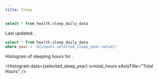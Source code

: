 ```yaml
---
title: Sleep
---
```



```sql sleep
select * from health.sleep_daily_data
```

<Alert status="info">
Last updated: <Value data={sleep} column="date" agg="max" />.
</Alert>


<CalendarHeatmap
    data={sleep}
    date=date
    value=total_hours
/>


<Dropdown
    name=selected_sleep_year
    data={sleep}
    value=year
/>

```sql selected_sleep_year
select * from health.sleep_daily_data
where year = '${inputs.selected_sleep_year.value}'
```

Histogram of sleeping hours for <Value data={selected_sleep_year} column="year" agg="max" />.

<Histogram
    data={selected_sleep_year}
    x=total_hours
    xAxisTitle="Total Hours",
/>
